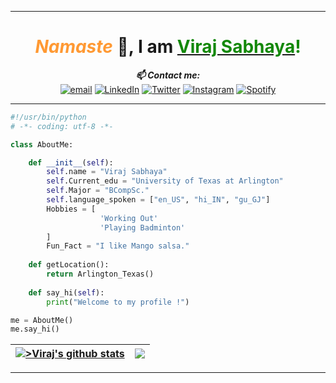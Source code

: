 
---

<!-- HEADER  -->
<div align="center">

# <span style="color:#ff9933">*Namaste*</span> 🙏, I am <span style="color:#138808">[<span style="color:#138808">Viraj Sabhaya</span>](https://virajsabhaya23.github.io/VS_WebPortfolio/)!</span>

</div>

<div align="center">
<i><b>📫 Contact me: </i></b><br>
<a href="mailto:virajvipinbhai.sabhaya@mavs.uta.edu"><img src="https://img.shields.io/badge/-EmailMe-brown" alt="email"></a>
<a href="https://www.linkedin.com/in/vsabhaya23/" target="_blank"><img src="https://img.shields.io/badge/LinkedIn-%230077B5.svg?&style=flat-square&logo=linkedin&logoColor=white" alt="LinkedIn"></a>
<a href="https://twitter.com/sabhaya_viraj" target="_blank"><img src="https://img.shields.io/badge/Twitter-%231DA1F2.svg?&style=flat-square&logo=twitter&logoColor=white" alt="Twitter"></a>
<a href="https://www.instagram.com/vi725_s/" target="_blank"><img src="https://img.shields.io/badge/Instagram-%23E4405F.svg?&style=flat-square&logo=instagram&logoColor=white" alt="Instagram"></a>
<a href="https://open.spotify.com/user/fa2e5kwv2coycmzwww59ok1ex" target="_blank"><img src="https://img.shields.io/badge/Spotify-%231ED760.svg?&style=flat-square&logo=spotify&logoColor=white" alt="Spotify"></a>
</div>

---

<!-- ABOUT ME -->
```python 
#!/usr/bin/python
# -*- coding: utf-8 -*-

class AboutMe:

    def __init__(self):
        self.name = "Viraj Sabhaya"
        self.Current_edu = "University of Texas at Arlington"
        self.Major = "BCompSc."
        self.language_spoken = ["en_US", "hi_IN", "gu_GJ"]
        Hobbies = [
                    'Working Out'
                    'Playing Badminton'
        ]
        Fun_Fact = "I like Mango salsa."
    
    def getLocation():
        return Arlington_Texas()
        
    def say_hi(self):
        print("Welcome to my profile !")

me = AboutMe()
me.say_hi()
```

<!-- GITHUB STATUS -->

| <a href="https://github.com/virajsabhaya23/github-readme-stats"><img align="center" src="https://github-readme-stats.vercel.app/api?username=virajsabhaya23&show_icons=true&locale=en&count_private=true&layout=compact&hide_border=true&bg_color=0D1117&theme=midnight-purple" alt=">Viraj's github stats" /></a> | <a href="https://github.com/virajsabhaya23/github-readme-stats"><img align="center" src="https://github-readme-stats.vercel.app/api/top-langs/?username=virajsabhaya23&langs_count=8&count_private=true&layout=compact&hide_border=true&bg_color=0D1117&theme=midnight-purple" /></a> |
| ------------- | ------------- |

---
